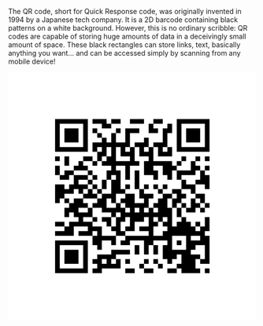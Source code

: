 The QR code, short for Quick Response code, was originally invented in 1994 by a Japanese tech company. It is a 2D barcode containing black patterns on a white background. However, this is no ordinary scribble: QR codes are capable of storing huge amounts of data in a deceivingly small amount of space. These black rectangles can store links, text, basically anything you want... and can be accessed simply by scanning from any mobile device!

 ![screenshot](youtube_qr.png)

